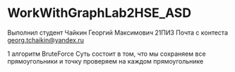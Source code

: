 # WorkWithGraphLab2HSE_ASD
Выполнил студент Чайкин Георгий Максимович 21ПИ3 
Почта с контеста georg.tchaikin@yandex.ru

1 алгоритм BruteForce
Суть состоит в том, что мы сохраняем все прямоугольники и точку проверяем на каждом прямоугольнике

